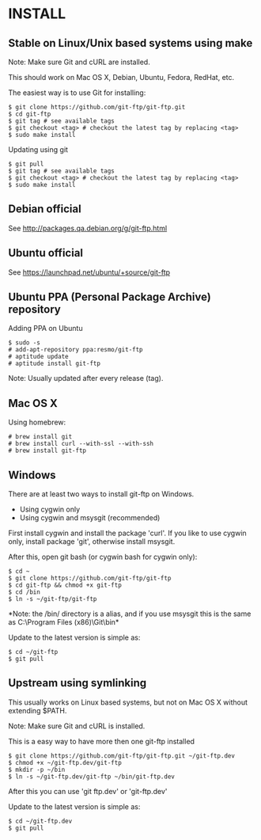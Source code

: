 INSTALL
=======

Stable on Linux/Unix based systems using make
---------------------------------------------

Note: Make sure Git and cURL are installed.

This should work on Mac OS X, Debian, Ubuntu, Fedora, RedHat, etc.

The easiest way is to use Git for installing:

	$ git clone https://github.com/git-ftp/git-ftp.git
	$ cd git-ftp
	$ git tag # see available tags
	$ git checkout <tag> # checkout the latest tag by replacing <tag>
	$ sudo make install

Updating using git

	$ git pull
	$ git tag # see available tags
	$ git checkout <tag> # checkout the latest tag by replacing <tag>
	$ sudo make install


Debian official
---------------
See http://packages.qa.debian.org/g/git-ftp.html


Ubuntu official
---------------
See https://launchpad.net/ubuntu/+source/git-ftp


Ubuntu PPA (Personal Package Archive) repository
------------------------------------------------
Adding PPA on Ubuntu

	$ sudo -s
	# add-apt-repository ppa:resmo/git-ftp
	# aptitude update
	# aptitude install git-ftp

Note: Usually updated after every release (tag).


Mac OS X
--------
Using homebrew:

	# brew install git
	# brew install curl --with-ssl --with-ssh
	# brew install git-ftp

Windows
-------
There are at least two ways to install git-ftp on Windows.

 * Using cygwin only
 * Using cygwin and msysgit (recommended)

First install cygwin and install the package 'curl'.
If you like to use cygwin only, install package 'git',
otherwise install msysgit.

After this, open git bash (or cygwin bash for cygwin only):

	$ cd ~
	$ git clone https://github.com/git-ftp/git-ftp
	$ cd git-ftp && chmod +x git-ftp
	$ cd /bin
	$ ln -s ~/git-ftp/git-ftp

*Note: the /bin/ directory is a alias, and if you use msysgit this is the same as C:\Program Files (x86)\Git\bin\*

Update to the latest version is simple as:

	$ cd ~/git-ftp
	$ git pull


Upstream using symlinking
-------------------------

This usually works on Linux based systems, but not on Mac OS X without extending $PATH.

Note: Make sure Git and cURL is installed.

This is a easy way to have more then one git-ftp installed

	$ git clone https://github.com/git-ftp/git-ftp.git ~/git-ftp.dev
	$ chmod +x ~/git-ftp.dev/git-ftp
	$ mkdir -p ~/bin
	$ ln -s ~/git-ftp.dev/git-ftp ~/bin/git-ftp.dev

After this you can use 'git ftp.dev' or 'git-ftp.dev'

Update to the latest version is simple as:

	$ cd ~/git-ftp.dev
	$ git pull
